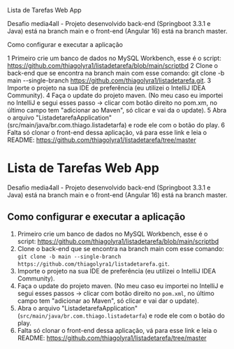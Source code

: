 Lista de Tarefas Web App

Desafio media4all - Projeto desenvolvido back-end (Springboot 3.3.1 e Java) está na branch main e o front-end (Angular 16) está na branch master.

Como configurar e executar a aplicação

1 Primeiro crie um banco de dados no MySQL Workbench, esse é o script: https://github.com/thiagolyra1/listadetarefa/blob/main/scriptbd
2 Clone o back-end que se encontra na branch main com esse comando: git clone -b main --single-branch https://github.com/thiagolyra1/listadetarefa.git.
3 Importe o projeto na sua IDE de preferência (eu utilizei o IntelliJ IDEA Community).
4 Faça o update do projeto maven. (No meu caso eu importei no IntelliJ e segui esses passo -> clicar com botão direito no pom.xm, no último campo tem "adicionar ao Maven", só clicar e vai da o update).
5 Abra o arquivo "ListadetarefaApplication" (src/main/java/br.com.thiago.listadetarfa) e rode ele com o botão do play.
6 Falta só clonar o front-end dessa aplicação, vá para esse link e leia o README: https://github.com/thiagolyra1/listadetarefa/tree/master

<h1>Lista de Tarefas Web App</h1>

<p>Desafio media4all - Projeto desenvolvido back-end (Springboot 3.3.1 e Java) está na branch main e o front-end (Angular 16) está na branch master.</p>
<h2>Como configurar e executar a aplicação</h2>
<ol>
  <li>Primeiro crie um banco de dados no MySQL Workbench, esse é o script: <a href="https://github.com/thiagolyra1/listadetarefa/blob/main/scriptbd" target="_blank">https://github.com/thiagolyra1/listadetarefa/blob/main/scriptbd</a></li>
  <li>Clone o back-end que se encontra na branch main com esse comando: <code>git clone -b main --single-branch https://github.com/thiagolyra1/listadetarefa.git</code>.</li>
  <li>Importe o projeto na sua IDE de preferência (eu utilizei o IntelliJ IDEA Community).</li>
  <li>Faça o update do projeto maven. (No meu caso eu importei no IntelliJ e segui esses passos -> clicar com botão direito no <code>pom.xml</code>, no último campo tem "adicionar ao Maven", só clicar e vai dar o update).</li>
  <li>Abra o arquivo "ListadetarefaApplication" (<code>src/main/java/br.com.thiago.listadetarfa</code>) e rode ele com o botão do play.</li>
  <li>Falta só clonar o front-end dessa aplicação, vá para esse link e leia o README: <a href="https://github.com/thiagolyra1/listadetarefa/tree/master" target="_blank">https://github.com/thiagolyra1/listadetarefa/tree/master</a></li>
</ol>
